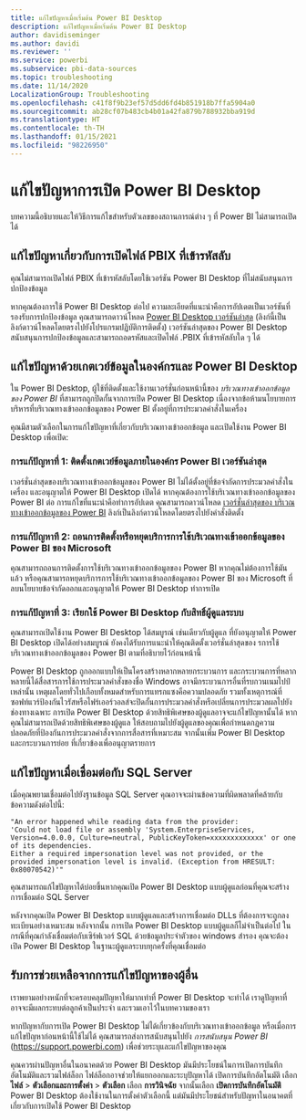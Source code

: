 ```yaml
---
title: แก้ไขปัญหาเมื่อเริ่มต้น Power BI Desktop
description: แก้ไขปัญหาเมื่อเริ่มต้น Power BI Desktop
author: davidiseminger
ms.author: davidi
ms.reviewer: ''
ms.service: powerbi
ms.subservice: pbi-data-sources
ms.topic: troubleshooting
ms.date: 11/14/2020
LocalizationGroup: Troubleshooting
ms.openlocfilehash: c41f8f9b23ef57d5dd6fd4b851918b7ffa5904a0
ms.sourcegitcommit: ab28cf07b483cb4b01a42fa879b788932bba919d
ms.translationtype: HT
ms.contentlocale: th-TH
ms.lasthandoff: 01/15/2021
ms.locfileid: "98226950"
---
```

# <a name="troubleshoot-opening-power-bi-desktop"></a>แก้ไขปัญหาการเปิด Power BI Desktop

บทความนี้อธิบายและให้วิธีการแก้ไขสำหรับตัวเลขของสถานการณ์ต่าง ๆ ที่ Power BI ไม่สามารถเปิดได้ 

## <a name="resolve-issues-with-opening-encrypted-pbix-files"></a>แก้ไขปัญหาเกี่ยวกับการเปิดไฟล์ PBIX ที่เข้ารหัสลับ

คุณไม่สามารถเปิดไฟล์ PBIX ที่เข้ารหัสลับโดยใช้เวอร์ชัน Power BI Desktop ที่ไม่สนับสนุนการปกป้องข้อมูล

หากคุณต้องการใช้ Power BI Desktop ต่อไป ความละเอียดที่แนะนำคือการอัปเดตเป็นเวอร์ชันที่รองรับการปกป้องข้อมูล คุณสามารถดาวน์โหลด [Power BI Desktop เวอร์ชันล่าสุด](https://www.microsoft.com/download/confirmation.aspx?id=58494) (ลิงก์นี้เป็นลิงก์ดาวน์โหลดโดยตรงไปยังโปรแกรมปฏิบัติการติดตั้ง) เวอร์ชันล่าสุดของ Power BI Desktop สนับสนุนการปกป้องข้อมูลและสามารถถอดรหัสและเปิดไฟล์ .PBIX ที่เข้ารหัสลับใด ๆ ได้

###

## <a name="resolve-issues-with-the-on-premises-data-gateway-and-power-bi-desktop"></a>แก้ไขปัญหาด้วยเกตเวย์ข้อมูลในองค์กรและ Power BI Desktop

ใน Power BI Desktop, ผู้ใช้ที่ติดตั้งและใช้งานเวอร์ชั่นก่อนหน้านี้ของ *บริเวณทางเข้าออกข้อมูลของ Power BI* ที่สามารถถูกปิดกั้นจากการเปิด Power BI Desktop เนื่องจากข้อห้ามนโยบายการบริหารที่บริเวณทางเข้าออกข้อมูลของ Power BI ตั้งอยู่ที่การประมวลคำสั่งในเครื่อง

คุณมีสามตัวเลือกในการแก้ไขปัญหาที่เกี่ยวกับบริเวณทางเข้าออกข้อมูล และเปิดใช้งาน Power BI Desktop เพื่อเปิด:

### <a name="resolution-1-install-the-latest-version-of-power-bi-on-premises-data-gateway"></a>การแก้ปัญหาที่ 1: ติดตั้งเกตเวย์ข้อมูลภายในองค์กร Power BI เวอร์ชันล่าสุด

เวอร์ชั่นล่าสุดของบริเวณทางเข้าออกข้อมูลของ Power BI ไม่ได้ตั้งอยู่ที่ข้อจำกัดการประมวลคำสั่งในเครื่อง และอนุญาตให้ Power BI Desktop เปิดได้ หากคุณต้องการใช้บริเวณทางเข้าออกข้อมูลของ Power BI ต่อ การแก้ไขที่แนะนำคือทำการอัปเดต คุณสามารถดาวน์โหลด [เวอร์ชั่นล่าสุดของ บริเวณทางเข้าออกข้อมูลของ Power BI](https://go.microsoft.com/fwlink/?LinkId=698863) ลิงก์เป็นลิงก์ดาวน์โหลดโดยตรงไปยังคำสั่งติดตั้ง

### <a name="resolution-2-uninstall-or-stop-the-power-bi-on-premises-data-gateway-microsoft-service"></a>การแก้ปัญหาที 2: ถอนการติดตั้งหรือหยุดบริการการใช้บริเวณทางเข้าออกข้อมูลของ Power BI ของ Microsoft

คุณสามารถถอนการติดตั้งการใช้บริเวณทางเข้าออกข้อมูลของ Power BI หากคุณไม่ต้องการใช้มันแล้ว หรือคุณสามารถหยุดบริการการใช้บริเวณทางเข้าออกข้อมูลของ Power BI ของ Microsoft ที่ลบนโยบายข้อจำกัดออกและอนุญาตให้ Power BI Desktop ทำการเปิด

### <a name="resolution-3-run-power-bi-desktop-with-administrator-privilege"></a>การแก้ปัญหาที่ 3: เรียกใช้ Power BI Desktop กับสิทธิ์ผู้ดูแลระบบ

คุณสามารถเปิดใช้งาน Power BI Desktop ได้สมบูรณ์ เช่นเดียวกับผู้ดูแล ที่ยังอนุญาตให้ Power BI Desktop เปิดได้อย่างสมบูรณ์ ยังคงได้รับการแนะนำให้คุณติดตั้งเวอร์ชั่นล่าสุดของ รการใช้บริเวณทางเข้าออกข้อมูลของ Power BI ตามที่อธิบายไว้ก่อนหน้านี้

Power BI Desktop ถูกออกแบบให้เป็นโครงสร้างหลากหลายกระบวนการ และกระบวนการที่หลากหลายนี้ได้สื่อสารการใช้การประมวลคำสั่งของชื่อ Windows อาจมีกระบวนการอื่นที่รบกวนเนมไปป์เหล่านั้น เหตุผลโดยทั่วไปเกือบทั้งหมดสำหรับการแทรกแซงคือความปลอดภัย รวมทั้งเหตุการณ์ที่ซอฟท์แวร์ป้องกันไวรัสหรือไฟร์เออร์วอลส์จะปิดกั้นการประมวลคำสั่งหรือเปลี่ยนการประมวลผลไปยังช่องทางเฉพาะ การเปิด Power BI Desktop ด้วยสิทธิพิเศษของผู้ดูแลอาจจะแก้ไขปัญหานั้นได้ หากคุณไม่สามารถเปิดด้วยสิทธิพิเศษของผู้ดูแล ให้สอบถามไปยังผู้ดูแลของคุณเพื่อกำหนดกฎความปลอดภัยที่ป้องกันการประมวลคำสั่งจากการสื่อสารที่เหมาะสม จากนั้นเพิ่ม Power BI Desktop และกระบวนการย่อย ที่เกี่ยวข้องเพื่ออนุญาตรายการ

## <a name="resolve-issues-when-connecting-to-sql-server"></a>แก้ไขปัญหาเมื่อเชื่อมต่อกับ SQL Server

เมื่อคุณพยามเชื่อมต่อไปยังฐานข้อมูล SQL Server คุณอาจจะผ่านข้อความที่ผิดพลาดที่คล้ายกับข้อความดังต่อไปนี้:

`"An error happened while reading data from the provider:`\
`'Could not load file or assembly 'System.EnterpriseServices, Version=4.0.0.0, Culture=neutral, PublicKeyToken=xxxxxxxxxxxxx' or one of its dependencies.`\
`Either a required impersonation level was not provided, or the provided impersonation level is invalid. (Exception from HRESULT: 0x80070542)'"`

คุณสามารถแก้ไขปัญหาได้บ่อยขึ้นหากคุณเปิด Power BI Desktop แบบผู้ดูแลก่อนที่คุณจะสร้างการเชื่อมต่อ SQL Server

หลังจากคุณเปิด  Power BI Desktop แบบผู้ดูแลและสร้างการเชื่อมต่อ DLLs ที่ต้องการจะถูกลงทะเบียนอย่างเหมาะสม หลังจากนั้น การเปิด Power BI Desktop แบบผู้ดูแลก็ไม่จำเป็นต่อไป ในกรณีที่คุณกำลังเชื่อมต่อกับเซิร์ฟเวอร์ SQL ด้วยข้อมูลประจำตัวของ windows สำรอง คุณจะต้องเปิด Power BI Desktop ในฐานะผู้ดูแลระบบทุกครั้งที่คุณเชื่อมต่อ

## <a name="get-help-with-other-launch-issues"></a>รับการช่วยเหลือจากการแก้ไขปัญหาของผู้อื่น

เราพยามอย่างหนักที่จะครอบคลุมปัญหาให้มากเท่าที่ Power BI Desktop จะทำได้ เราดูปัญหาที่อาจจะมีผลกระทบต่อลูกค้าเป็นประจำ และรวมเอาไว้ในบทความของเรา

หากปัญหากับการเปิด Power BI Desktop ไม่ได้เกี่ยวข้องกับบริเวณทางเข้าออกข้อมูล หรือเมื่อการแก้ไขปัญหาก่อนหน้านี้ใช้ไม่ได้ คุณสามารถส่งการสนับสนุนไปยัง *การสนับสนุน Power BI* (<https://support.powerbi.com>) เพื่อช่วยระบุและแก้ไขปัญหาของคุณ

คุณควรผ่านปัญหาอื่นในอนาคตด้วย Power BI Desktop มันมีประโยชน์ในการเปิดการบันทึกอัตโนมัติและรวมไฟล์ล็อก ไฟล์ล็อกอาจช่วยให้แยกออกและระบุปัญหาได้ เปิดการบันทึกอัตโนมัติ เลือก **ไฟล์** > **ตัวเลือกและการตั้งค่า** > **ตัวเลือก** เลือก **การวินิจฉัย** จากนั้นเลือก **เปิดการบันทึกอัตโนมัติ** Power BI Desktop ต้องใช้งานในการตั้งค่าตัวเลือกนี้ แต่มันมีประโยชน์สำหรับปัญหาในอนาคตที่เกี่ยวกับการเปิดใช้ Power BI Desktop
